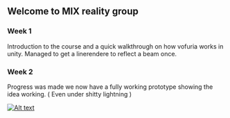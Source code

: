 ## Welcome to MIX reality group 


### Week 1

Introduction to the course and a quick walkthrough on how vofuria works in unity.
Managed to get a linerendere to reflect a beam once.

### Week 2

Progress was made we now have a fully working prototype showing the idea working.
( Even under shitty lightning ) 

[![Alt text](https://img.youtube.com/vi/ryngT-RShsA/0.jpg)](https://www.youtube.com/watch?v=ryngT-RShsA)



